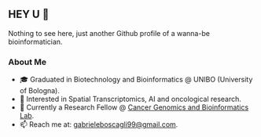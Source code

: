 ## HEY U :handshake:

Nothing to see here, just another Github profile of a wanna-be bioinformatician.

### About Me
- 🎓 Graduated in Biotechnology and Bioinformatics @ UNIBO (University of Bologna).
- 🔎 Interested in Spatial Transcriptomics, AI and oncological research.
- 📍 Currently a Research Fellow @ [Cancer Genomics and Bioinformatics Lab](https://www.ceredalab.com/).
- 📫 Reach me at: [gabrieleboscagli99@gmail.com](mailto:gabrieleboscagli99@gmail.com).
